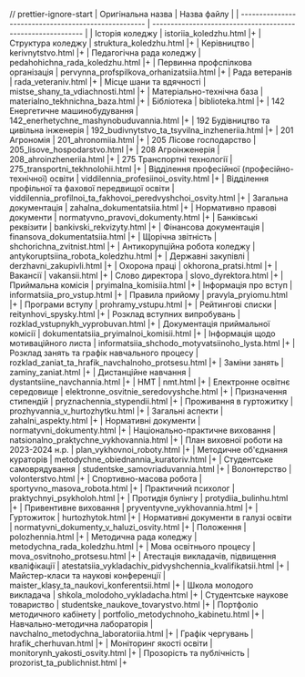 // prettier-ignore-start
| Оригінальна назва | Назва файлу |
| ---------------------------------------------------- | ----------------------------------------------------------- |
| Історія коледжу | istoriia_koledzhu.html |+
| Структура коледжу | struktura_koledzhu.html |+
| Керівництво | kerivnytstvo.html |+
| Педагогічна рада коледжу | pedahohichna_rada_koledzhu.html |+
| Первинна профспілкова організація | pervynna_profspilkova_orhanizatsiia.html |+
| Рада ветеранів | rada_veteraniv.html |+
| Місце шани та вдячності | mistse_shany_ta_vdiachnosti.html |+
| Матеріально-технічна база | materialno_tekhnichna_baza.html |+
| Бібліотека | biblioteka.html |+
| 142 Енергетичне машинобудування | 142_enerhetychne_mashynobuduvannia.html |+
| 192 Будівництво та цивільна інженерія | 192_budivnytstvo_ta_tsyvilna_inzheneriia.html |+
| 201 Агрономія | 201_ahronomiia.html |+
| 205 Лісове господарство | 205_lisove_hospodarstvo.html |+
| 208 Агроінженерія | 208_ahroinzheneriia.html |+
| 275 Транспортні технології | 275_transportni_tekhnolohii.html |+
| Відділення професійної (професійно-технічної) освіти | viddilennia_profesiinoi_osvity.html |+
| Відділення профільної та фахової передвищої освіти | viddilennia_profilnoi_ta_fakhovoi_peredvyshchoi_osvity.html |+
| Загальна документація | zahalna_dokumentatsiia.html |+
| Нормативно правові документи | normatyvno_pravovi_dokumenty.html |+
| Банківські реквізити | bankivski_rekvizyty.html |+
| Фінансова документація | finansova_dokumentatsiia.html |+
| Щорічна звітність | shchorichna_zvitnist.html |+
| Антикорупційна робота коледжу | antykoruptsiina_robota_koledzhu.html |+
| Державні закупівлі | derzhavni_zakupivli.html |+
| Охорона праці | okhorona_pratsi.html |+
| Вакансії | vakansii.html |+
| Слово директора | slovo_dyrektora.html |+
| Приймальна комісія | pryimalna_komisiia.html |+
| Інформація про вступ | informatsiia_pro_vstup.html |+
| Правила прийому | pravyla_pryiomu.html |+
| Програми вступу | prohramy_vstupu.html |+
| Рейтингові списки | reitynhovi_spysky.html |+
| Розклад вступних випробувань | rozklad_vstupnykh_vyprobuvan.html |+
| Документація приймальної комісії | dokumentatsiia_pryimalnoi_komisii.html |+
| Інформація щодо мотиваційного листа | informatsiia_shchodo_motyvatsiinoho_lysta.html |+
| Розклад занять та графік навчального процесу | rozklad_zaniat_ta_hrafik_navchalnoho_protsesu.html |+
| Заміни занять | zaminy_zaniat.html |+
| Дистанційне навчання | dystantsiine_navchannia.html |+
| НМТ | nmt.html |+
| Електронне освітнє середовище | elektronne_osvitnie_seredovyshche.html |+
| Призначення стипендій | pryznachennia_stypendii.html |+
| Проживання в гуртожитку | prozhyvannia_v_hurtozhytku.html |+
| Загальні аспекти | zahalni_aspekty.html |+
| Нормативні документи | normatyvni_dokumenty.html |+
| Національно-практичне виховання | natsionalno_praktychne_vykhovannia.html |+
| План виховної роботи на 2023-2024 н.р. | plan_vykhovnoi_roboty.html |+
| Методичне об'єднання кураторів | metodychne_obiednannia_kuratoriv.html |+
| Студентське самоврядування | studentske_samovriaduvannia.html |+
| Волонтерство | volonterstvo.html |+
| Спортивно-масова робота | sportyvno_masova_robota.html |+
| Практичний психолог | praktychnyi_psykholoh.html |+
| Протидія булінгу | protydiia_bulinhu.html |+
| Привентивне виховання | pryventyvne_vykhovannia.html |+
| Гуртожиток | hurtozhytok.html |+
| Нормативні документи в галузі освіти | normatyvni_dokumenty_v_haluzi_osvity.html |+
| Положення | polozhennia.html |+
| Методична рада коледжу | metodychna_rada_koledzhu.html |+
| Мова освітнього процесу | mova_osvitnoho_protsesu.html |+
| Атестація викладачів, підвищення кваліфікації | atestatsiia_vykladachiv_pidvyshchennia_kvalifikatsii.html |+
| Майстер-класи та наукові конференції | maister_klasy_ta_naukovi_konferentsii.html |+
| Школа молодого викладача | shkola_molodoho_vykladacha.html |+
| Студентське наукове товариство | studentske_naukove_tovarystvo.html |+
| Портфоліо методичного кабінету | portfolio_metodychnoho_kabinetu.html |+
| Навчально-методична лабораторія | navchalno_metodychna_laboratoriia.html |+
| Графік чергувань | hrafik_cherhuvan.html |+
| Моніторинг якості освіти | monitorynh_yakosti_osvity.html |+
| Прозорість та публічність | prozorist_ta_publichnist.html |+
